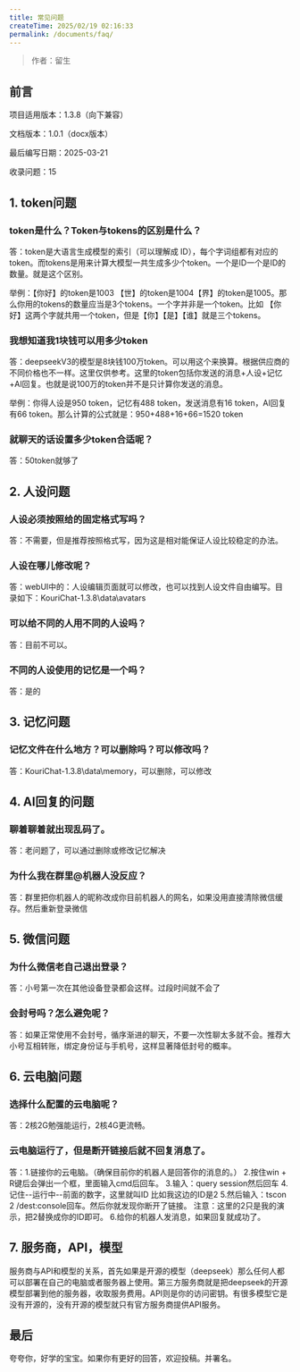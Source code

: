```yaml
---
title: 常见问题
createTime: 2025/02/19 02:16:33
permalink: /documents/faq/
---
```


>作者：留生

## 前言

项目适用版本：1.3.8（向下兼容）

文档版本：1.0.1（docx版本）

最后编写日期：2025-03-21

收录问题：15


## 1. token问题

### token是什么？Token与tokens的区别是什么？

答：token是大语言生成模型的索引（可以理解成 ID），每个字词组都有对应的token。而tokens是用来计算大模型一共生成多少个token。一个是ID一个是ID的数量。就是这个区别。

举例：【你好】的token是1003 【世】的token是1004【界】的token是1005。那么你用的tokens的数量应当是3个tokens。一个字并非是一个token。比如 【你好】这两个字就共用一个token，但是【你】【是】【谁】就是三个tokens。
### 我想知道我1块钱可以用多少token

答：deepseekV3的模型是8块钱100万token。可以用这个来换算。根据供应商的不同价格也不一样。这里仅供参考。这里的token包括你发送的消息+人设+记忆+AI回复。也就是说100万的token并不是只计算你发送的消息。

举例：你得人设是950 token，记忆有488 token，发送消息有16 token，AI回复有66 token。那么计算的公式就是：950+488+16+66=1520 token
### 就聊天的话设置多少token合适呢？

答：50token就够了


## 2.	人设问题
### 人设必须按照给的固定格式写吗？

答：不需要，但是推荐按照格式写，因为这是相对能保证人设比较稳定的办法。
### 人设在哪儿修改呢？

答：webUI中的：人设编辑页面就可以修改，也可以找到人设文件自由编写。目录如下：KouriChat-1.3.8\data\avatars
### 可以给不同的人用不同的人设吗？

答：目前不可以。
### 不同的人设使用的记忆是一个吗？

答：是的
## 3.	记忆问题
### 记忆文件在什么地方？可以删除吗？可以修改吗？

答：KouriChat-1.3.8\data\memory，可以删除，可以修改

## 4.	AI回复的问题
### 聊着聊着就出现乱码了。

答：老问题了，可以通过删除或修改记忆解决
### 为什么我在群里@机器人没反应？

答：群里把你机器人的昵称改成你目前机器人的网名，如果没用直接清除微信缓存。然后重新登录微信
## 5. 微信问题
### 为什么微信老自己退出登录？

答：小号第一次在其他设备登录都会这样。过段时间就不会了
### 会封号吗？怎么避免呢？

答：如果正常使用不会封号，循序渐进的聊天，不要一次性聊太多就不会。推荐大小号互相转账，绑定身份证与手机号，这样显著降低封号的概率。
## 6.	云电脑问题
### 选择什么配置的云电脑呢？

答：2核2G勉强能运行，2核4G更流畅。
### 云电脑运行了，但是断开链接后就不回复消息了。

答：1.链接你的云电脑。（确保目前你的机器人是回答你的消息的。）
    2.按住win + R键后会弹出一个框，里面输入cmd后回车。
    3.输入：query session然后回车
    4.记住--运行中--前面的数字，这里就叫ID 比如我这边的ID是2
    5.然后输入：tscon 2 /dest:console回车。然后你就发现你断开了链接。
        注意：这里的2只是我的演示，把2替换成你的ID即可。
    6.给你的机器人发消息，如果回复就成功了。
## 7. 服务商，API，模型

服务商与API和模型的关系，首先如果是开源的模型（deepseek）那么任何人都可以部署在自己的电脑或者服务器上使用。第三方服务商就是把deepseek的开源模型部署到他的服务器，收取服务费用。API则是你的访问密钥。有很多模型它是没有开源的，没有开源的模型就只有官方服务商提供API服务。

## 最后
夸夸你，好学的宝宝。如果你有更好的回答，欢迎投稿。并署名。
